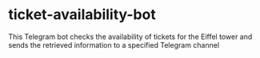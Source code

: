 # ticket-availability-bot
This Telegram bot checks the availability of tickets for the Eiffel tower and sends the retrieved information to a specified Telegram channel
